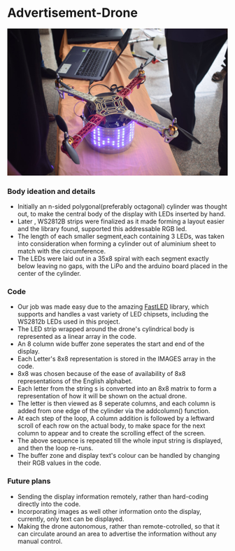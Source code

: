 # Advertisement-Drone

![Drone Image](/Drone.jpg)


### Body ideation and details
* Initially an n-sided polygonal(preferably octagonal) cylinder was thought out, to make the central body of the display  with LEDs inserted by hand.
* Later , WS2812B strips were finalized as it made forming a layout easier and the library found, supported this addressable RGB led.
* The length of each smaller segment,each containing 3 LEDs, was taken into consideration when forming a cylinder out of aluminium sheet to match with the circumference.
* The LEDs were laid out in a 35x8 spiral with each segment exactly below leaving no gaps, with the LiPo and the arduino board placed in the center of the cylinder.


### Code
* Our job was made easy due to the amazing [FastLED](https://github.com/FastLED/FastLED) library, which supports and handles a vast variety of LED chipsets, including the WS2812b LEDs used in this project.
* The LED strip wrapped around the drone's cylindrical body is represented as a linear array in the code.
* An 8 column wide buffer zone seperates the start and end of the display.
* Each Letter's 8x8 representation is stored in the IMAGES array in the code.
* 8x8 was chosen because of the ease of availability of 8x8 representations of the English alphabet.
* Each letter from the string s is converted into an 8x8 matrix to form a representation of how it will be shown on the actual drone.
* The letter is then viewed as 8 seperate columns, and each column is added from one edge of the cylinder via the addcolumn() function.
* At each step of the loop, A column addition is followed by a leftward scroll of each row on the actual body, to make space for the next column to appear and to create the scrolling effect of the screen.
* The above sequence is repeated till the whole input string is displayed, and then the loop re-runs.
* The buffer zone and display text's colour can be handled by changing their RGB values in the code.


### Future plans
* Sending the display information remotely, rather than hard-coding directly into the code.
* Incorporating images as well other information onto the display, currently, only text can be displayed.
* Making the drone autonomous, rather than remote-cotrolled, so that it can circulate around an area to advertise the information without any manual control.